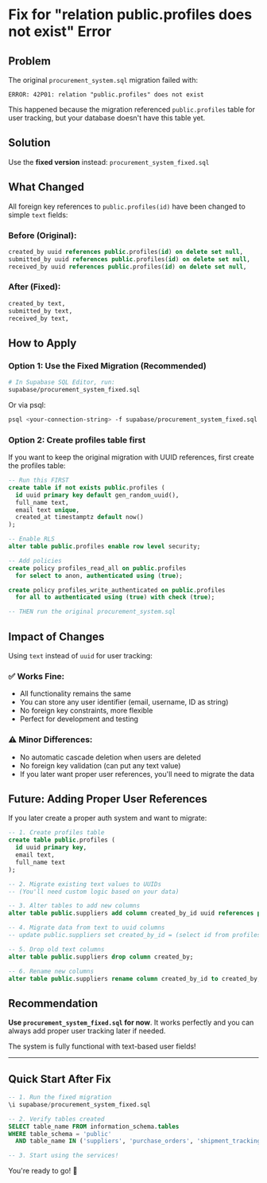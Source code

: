 # Fix for "relation public.profiles does not exist" Error

## Problem

The original `procurement_system.sql` migration failed with:
```
ERROR: 42P01: relation "public.profiles" does not exist
```

This happened because the migration referenced `public.profiles` table for user tracking, but your database doesn't have this table yet.

## Solution

Use the **fixed version** instead: `procurement_system_fixed.sql`

## What Changed

All foreign key references to `public.profiles(id)` have been changed to simple `text` fields:

### Before (Original):
```sql
created_by uuid references public.profiles(id) on delete set null,
submitted_by uuid references public.profiles(id) on delete set null,
received_by uuid references public.profiles(id) on delete set null,
```

### After (Fixed):
```sql
created_by text,
submitted_by text,
received_by text,
```

## How to Apply

### Option 1: Use the Fixed Migration (Recommended)

```bash
# In Supabase SQL Editor, run:
supabase/procurement_system_fixed.sql
```

Or via psql:
```bash
psql <your-connection-string> -f supabase/procurement_system_fixed.sql
```

### Option 2: Create profiles table first

If you want to keep the original migration with UUID references, first create the profiles table:

```sql
-- Run this FIRST
create table if not exists public.profiles (
  id uuid primary key default gen_random_uuid(),
  full_name text,
  email text unique,
  created_at timestamptz default now()
);

-- Enable RLS
alter table public.profiles enable row level security;

-- Add policies
create policy profiles_read_all on public.profiles
  for select to anon, authenticated using (true);

create policy profiles_write_authenticated on public.profiles
  for all to authenticated using (true) with check (true);

-- THEN run the original procurement_system.sql
```

## Impact of Changes

Using `text` instead of `uuid` for user tracking:

### ✅ **Works Fine:**
- All functionality remains the same
- You can store any user identifier (email, username, ID as string)
- No foreign key constraints, more flexible
- Perfect for development and testing

### ⚠️ **Minor Differences:**
- No automatic cascade deletion when users are deleted
- No foreign key validation (can put any text value)
- If you later want proper user references, you'll need to migrate the data

## Future: Adding Proper User References

If you later create a proper auth system and want to migrate:

```sql
-- 1. Create profiles table
create table public.profiles (
  id uuid primary key,
  email text,
  full_name text
);

-- 2. Migrate existing text values to UUIDs
-- (You'll need custom logic based on your data)

-- 3. Alter tables to add new columns
alter table public.suppliers add column created_by_id uuid references public.profiles(id);

-- 4. Migrate data from text to uuid columns
-- update public.suppliers set created_by_id = (select id from profiles where email = created_by);

-- 5. Drop old text columns
alter table public.suppliers drop column created_by;

-- 6. Rename new columns
alter table public.suppliers rename column created_by_id to created_by;
```

## Recommendation

**Use `procurement_system_fixed.sql` for now**. It works perfectly and you can always add proper user tracking later if needed.

The system is fully functional with text-based user fields!

---

## Quick Start After Fix

```sql
-- 1. Run the fixed migration
\i supabase/procurement_system_fixed.sql

-- 2. Verify tables created
SELECT table_name FROM information_schema.tables
WHERE table_schema = 'public'
  AND table_name IN ('suppliers', 'purchase_orders', 'shipment_tracking');

-- 3. Start using the services!
```

You're ready to go! 🚀
